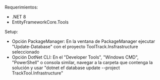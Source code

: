 Requerimientos:
- .NET 8
- EntityFrameworkCore.Tools

Setup:
- Opción PackageManager: En la ventana de PackageManager ejecutar "Update-Database" con el proyecto ToolTrack.Insfrastructure seleccionado
- Opción DotNet CLI: En el "Developer Tools", "Windows CMD", "PowerShell" o consola similar, navegar a la carpeta que contenga la solución y usar "dotnet ef database update --project TrackTool.Infrastructure"